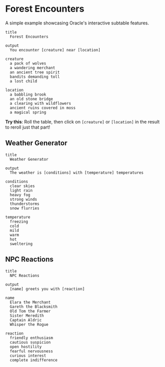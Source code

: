 # Forest Encounters

A simple example showcasing Oracle's interactive subtable features.

```perchance
title
  Forest Encounters

output
  You encounter [creature] near [location]

creature
  a pack of wolves
  a wandering merchant
  an ancient tree spirit
  bandits demanding toll
  a lost child

location
  a babbling brook
  an old stone bridge
  a clearing with wildflowers
  ancient ruins covered in moss
  a magical spring
```

**Try this**: Roll the table, then click on `[creature]` or `[location]` in the result to reroll just that part!

## Weather Generator

```perchance
title
  Weather Generator

output
  The weather is [conditions] with [temperature] temperatures

conditions
  clear skies
  light rain
  heavy fog
  strong winds
  thunderstorms
  snow flurries

temperature
  freezing
  cold
  mild
  warm
  hot
  sweltering
```

## NPC Reactions

```perchance
title
  NPC Reactions

output
  [name] greets you with [reaction]

name
  Elara the Merchant
  Gareth the Blacksmith
  Old Tom the Farmer
  Sister Meredith
  Captain Aldric
  Whisper the Rogue

reaction
  friendly enthusiasm
  cautious suspicion
  open hostility
  fearful nervousness
  curious interest
  complete indifference
```
